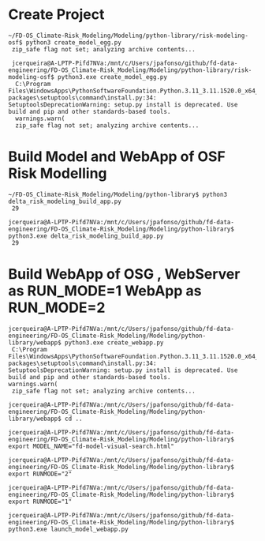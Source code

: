 
  # Create Project

    ~/FD-OS_Climate-Risk_Modeling/Modeling/python-library/risk-modeling-osf$ python3 create_model_egg.py 
     zip_safe flag not set; analyzing archive contents...

     jcerqueira@A-LPTP-Pifd7NVa:/mnt/c/Users/jpafonso/github/fd-data-engineering/FD-OS_Climate-Risk_Modeling/Modeling/python-library/risk-modeling-osf$ python3.exe create_model_egg.py 
      C:\Program Files\WindowsApps\PythonSoftwareFoundation.Python.3.11_3.11.1520.0_x64__qbz5n2kfra8p0\Lib\site-packages\setuptools\command\install.py:34: SetuptoolsDeprecationWarning: setup.py install is deprecated. Use build and pip and other standards-based tools.
      warnings.warn(
      zip_safe flag not set; analyzing archive contents...


# Build Model and WebApp of OSF Risk Modelling

    ~/FD-OS_Climate-Risk_Modeling/Modeling/python-library$ python3 delta_risk_modeling_build_app.py
     29

    jcerqueira@A-LPTP-Pifd7NVa:/mnt/c/Users/jpafonso/github/fd-data-engineering/FD-OS_Climate-Risk_Modeling/Modeling/python-library$ python3.exe delta_risk_modeling_build_app.py 
     29

# Build WebApp of OSG , WebServer as RUN_MODE=1  WebApp as RUN_MODE=2

    jcerqueira@A-LPTP-Pifd7NVa:/mnt/c/Users/jpafonso/github/fd-data-engineering/FD-OS_Climate-Risk_Modeling/Modeling/python-library/webapp$ python3.exe create_webapp.py 
     C:\Program Files\WindowsApps\PythonSoftwareFoundation.Python.3.11_3.11.1520.0_x64__qbz5n2kfra8p0\Lib\site-packages\setuptools\command\install.py:34: SetuptoolsDeprecationWarning: setup.py install is deprecated. Use build and pip and other standards-based tools.
    warnings.warn(
     zip_safe flag not set; analyzing archive contents...

    jcerqueira@A-LPTP-Pifd7NVa:/mnt/c/Users/jpafonso/github/fd-data-engineering/FD-OS_Climate-Risk_Modeling/Modeling/python-library/webapp$ cd ..
    
    jcerqueira@A-LPTP-Pifd7NVa:/mnt/c/Users/jpafonso/github/fd-data-engineering/FD-OS_Climate-Risk_Modeling/Modeling/python-library$ export MODEL_NAME="fd-model-visual-search.html"

    jcerqueira@A-LPTP-Pifd7NVa:/mnt/c/Users/jpafonso/github/fd-data-engineering/FD-OS_Climate-Risk_Modeling/Modeling/python-library$ export RUNMODE="2"

    jcerqueira@A-LPTP-Pifd7NVa:/mnt/c/Users/jpafonso/github/fd-data-engineering/FD-OS_Climate-Risk_Modeling/Modeling/python-library$ export RUNMODE="1"

    jcerqueira@A-LPTP-Pifd7NVa:/mnt/c/Users/jpafonso/github/fd-data-engineering/FD-OS_Climate-Risk_Modeling/Modeling/python-library$ python3.exe launch_model_webapp.py 
    
     